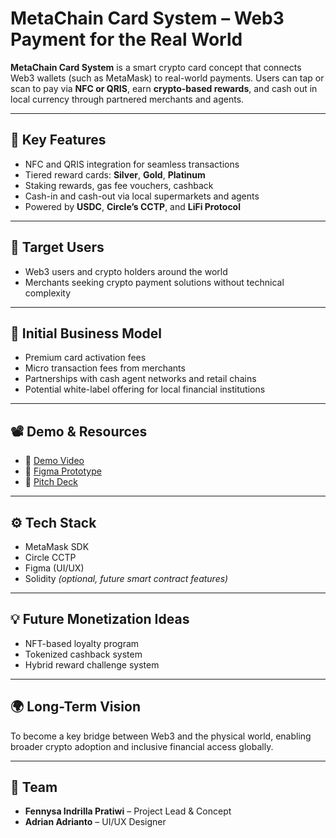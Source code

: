 # MetaChain Card System – Web3 Payment for the Real World

**MetaChain Card System** is a smart crypto card concept that connects Web3 wallets (such as MetaMask) to real-world payments. Users can tap or scan to pay via **NFC or QRIS**, earn **crypto-based rewards**, and cash out in local currency through partnered merchants and agents.

---

## 🔧 Key Features

- NFC and QRIS integration for seamless transactions  
- Tiered reward cards: **Silver**, **Gold**, **Platinum**  
- Staking rewards, gas fee vouchers, cashback  
- Cash-in and cash-out via local supermarkets and agents  
- Powered by **USDC**, **Circle’s CCTP**, and **LiFi Protocol**

---

## 🎯 Target Users

- Web3 users and crypto holders around the world  
- Merchants seeking crypto payment solutions without technical complexity  

---

## 💼 Initial Business Model

- Premium card activation fees  
- Micro transaction fees from merchants  
- Partnerships with cash agent networks and retail chains  
- Potential white-label offering for local financial institutions  

---

## 📽️ Demo & Resources

- 🎥 [Demo Video](https://www.canva.com/design/DAGrwF5sFb4/D3TSo6PsijGli9xp1bmSRw/edit?utm_content=DAGrwF5sFb4&utm_campaign=designshare&utm_medium=link2&utm_source=sharebutton)  
- 🎨 [Figma Prototype](https://www.figma.com/design/aC9cu8AXKxGlJtizT0wI7p/Metamask-card?node-id=0-1&p=f&t=MMNKhVkcAfmU5Yg8-0)  
- 📄 [Pitch Deck](https://www.canva.com/design/DAGrUIybq6c/1CZG9FN3vZaHYN9dhfLiLA/edit?utm_content=DAGrUIybq6c&utm_campaign=designshare&utm_medium=link2&utm_source=sharebutton)

---

## ⚙️ Tech Stack

- MetaMask SDK  
- Circle CCTP  
- Figma (UI/UX)  
- Solidity *(optional, future smart contract features)*  

---

## 💡 Future Monetization Ideas

- NFT-based loyalty program  
- Tokenized cashback system  
- Hybrid reward challenge system  

---

## 🌍 Long-Term Vision

To become a key bridge between Web3 and the physical world, enabling broader crypto adoption and inclusive financial access globally.

---

## 👤 Team

- **Fennysa Indrilla Pratiwi** – Project Lead & Concept  
- **Adrian Adrianto** – UI/UX Designer